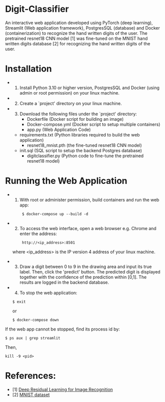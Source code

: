# Digit-Classifier

An interactive web application developed using PyTorch (deep learning), Streamlit (Web application framework), PostgresSQL (database) and Docker (containerization) to recognize the hand written digits of the user. The pretrained resnet18 CNN model [1] was fine-tuned on the MNIST hand written digits database [2] for recognizing the hand written digits of the user.

# Installation

- 1. Install Python 3.10 or higher version, PostgresSQL and Docker (using admin or root permission) on your linux machine.
- 2. Create a `project' directory on your linux machine.
- 3. Download the following files under the `project' directory:
	 - Dockerfile (Docker script for building an image)
	 - Docker-compose.yml (Docker script to setup multiple containers) 
	 - app.py (Web Application Code)
   - requirements.txt (Python libraries required to build the web application)  
	 - resnet18_mnist.pth (the fine-tuned resnet18 CNN model)
   - init.sql (SQL script to setup the backend Postgres database)
	 - digitclassifier.py (Python code to fine-tune the pretrained resnet18 model)

# Running the Web Application

- 1. With root or administer permission, build containers and run the web app:
      ```
       $ docker-compose up --build -d
      ```
- 2. To access the web interface, open a web browser e.g. Chrome and enter the address: 
      ```
       http://<ip_address>:8501
      ```
    where <ip_address> is the IP version 4 address of your linux machine. 

- 3. Draw a digit between 0 to 9 in the drawing area and input its true label. Then, click the 'predict' button. The predicted digit is displayed together with the confidence of the prediction within [0,1]. The results are logged in the backend database.
  
- 4. To stop the web application:
  ```
  $ exit         
  ```
  or 
  ```
  $ docker-compose down        
  ```

If the web app cannot be stopped, find its process id by: 
```
$ ps aux | grep streamlit 
```
Then, 
```
kill -9 <pid>
```
# References:

- [1] [Deep Residual Learning for Image Recognition](https://arxiv.org/abs/1512.03385)
- [2] [MNIST dataset](https://www.kaggle.com/datasets/hojjatk/mnist-dataset) 
